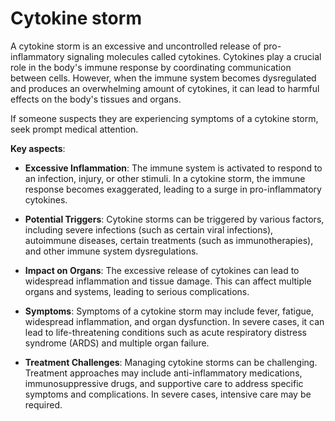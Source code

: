 # Cytokine storm

A cytokine storm is an excessive and uncontrolled release of pro-inflammatory signaling molecules called cytokines. Cytokines play a crucial role in the body's immune response by coordinating communication between cells. However, when the immune system becomes dysregulated and produces an overwhelming amount of cytokines, it can lead to harmful effects on the body's tissues and organs.

If someone suspects they are experiencing symptoms of a cytokine storm, seek prompt medical attention.

**Key aspects**:

* **Excessive Inflammation**: The immune system is activated to respond to an infection, injury, or other stimuli. In a cytokine storm, the immune response becomes exaggerated, leading to a surge in pro-inflammatory cytokines.

* **Potential Triggers**: Cytokine storms can be triggered by various factors, including severe infections (such as certain viral infections), autoimmune diseases, certain treatments (such as immunotherapies), and other immune system dysregulations.

* **Impact on Organs**: The excessive release of cytokines can lead to widespread inflammation and tissue damage. This can affect multiple organs and systems, leading to serious complications.

* **Symptoms**: Symptoms of a cytokine storm may include fever, fatigue, widespread inflammation, and organ dysfunction. In severe cases, it can lead to life-threatening conditions such as acute respiratory distress syndrome (ARDS) and multiple organ failure.

* **Treatment Challenges**: Managing cytokine storms can be challenging. Treatment approaches may include anti-inflammatory medications, immunosuppressive drugs, and supportive care to address specific symptoms and complications. In severe cases, intensive care may be required.
    